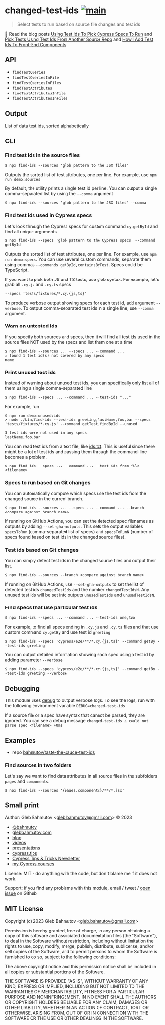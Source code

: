 # changed-test-ids [![main](https://github.com/bahmutov/changed-test-ids/actions/workflows/ci.yml/badge.svg?branch=main)](https://github.com/bahmutov/changed-test-ids/actions/workflows/ci.yml)

> Select tests to run based on source file changes and test ids

📝 Read the blog posts [Using Test Ids To Pick Cypress Specs To Run](https://glebbahmutov.com/blog/using-test-ids-to-pick-specs-to-run/) and [Pick Tests Using Test Ids From Another Source Repo](https://glebbahmutov.com/blog/pick-tests-in-another-repo/) and [How I Add Test Ids To Front-End Components](https://glebbahmutov.com/blog/how-i-add-test-ids/)

## API

- `findTestQueries`
- `findTestQueriesInFile`
- `findTestQueriesInFiles`
- `findTestAttributes`
- `findTestAttributesInFile`
- `findTestAttributesInFiles`

## Output

List of data test ids, sorted alphabetically

## CLI

### Find test ids in the source files

```
$ npx find-ids --sources 'glob pattern to the JSX files'
```

Outputs the sorted list of test attributes, one per line. For example, use `npm run demo:sources`

By default, the utility prints a single test id per line. You can output a single comma-separated list by using the `--comma` argument

```
$ npx find-ids --sources 'glob pattern to the JSX files' --comma
```

### Find test ids used in Cypress specs

Let's look through the Cypress specs for custom command `cy.getById` and find all unique arguments

```
$ npx find-ids --specs 'glob pattern to the Cypress specs' --command getById
```

Outputs the sorted list of test attributes, one per line. For example, use `npm run demo:specs`. You can use several custom commands, separate them using commas `--commands getById,containsByTest`. Specs could be TypeScript.

If you want to pick both JS and TS tests, use glob syntax. For example, let's grab all `.cy.js` and `.cy.ts` specs

```
--specs 'tests/fixtures/*.cy.{js,ts}'
```

To produce verbose output showing specs for each test id, add argument `--verbose`. To output comma-separated test ids in a single line, use `--comma` argument.

### Warn on untested ids

If you specify both sources and specs, then it will find all test ids used in the source files NOT used by the specs and list them one at a time

```
$ npx find-ids --sources ... --specs ... --command ...
⚠️ found 1 test id(s) not covered by any specs
name
```

### Print unused test ids

Instead of warning about unused test ids, you can specifically only list all of them using a single comma-separated line

```
$ npx find-ids --specs ... --command ... --test-ids "..."
```

For example, run

```
$ npm run demo:unused:ids
> node ./bin/find-ids --test-ids greeting,lastName,foo,bar --specs 'tests/fixtures/*.cy.js' --command getTest,findById --unused

3 test ids were not used in any specs
lastName,foo,bar
```

You can read test ids from a text file, like [ids.txt](./ids.txt). This is useful since there might be a lot of test ids and passing them through the command-line becomes a problem.

```
$ npx find-ids --specs ... --command ... --test-ids-from-file <filename>
```

### Specs to run based on Git changes

You can automatically compute which specs use the test ids from the changed source in the current branch.

```
$ npx find-ids --sources ... --specs ... --command ... --branch <compare against branch name>
```

If running on GitHub Actions, you can set the detected spec filenames as outputs by adding `--set-gha-outputs`. This sets the output variables `specsToRun` (comma-separated list of specs) and `specsToRunN` (number of specs found based on test ids in the changed source files).

### Test ids based on Git changes

You can simply detect test ids in the changed source files and output their list.

```
$ npx find-ids --sources --branch <compare against branch name>
```

If running on GitHub Actions, use `--set-gha-outputs` to set the list of detected test ids `changedTestIds` and the number `changedTestIdsN`. Any unused test ids will be set into outputs `unusedTestIds` and `unusedTestIdsN`.

### Find specs that use particular test ids

```
$ npx find-ids --specs ... --command ... --test-ids one,two
```

For example, to find all specs ending in `.cy.js` and `.cy.ts` files and that use custom command `cy.getBy` and use test id `greeting`

```
$ npx find-ids --specs 'cypress/e2e/**/*.cy.{js,ts}' --command getBy --test-ids greeting
```

You can output detailed information showing each spec using a test id by adding parameter `--verbose`

```
$ npx find-ids --specs 'cypress/e2e/**/*.cy.{js,ts}' --command getBy --test-ids greeting --verbose
```

## Debugging

This module uses [debug](https://github.com/debug-js/debug#readme) to output verbose logs. To see the logs, run with the following environment variable `DEBUG=changed-test-ids`

If a source file or a spec have syntax that cannot be parsed, they are ignored. You can see a debug message `changed-test-ids ⚠️ could not parse spec <filename> +0ms`

## Examples

- repo [bahmutov/taste-the-sauce-test-ids](https://github.com/bahmutov/taste-the-sauce-test-ids)

### Find sources in two folders

Let's say we want to find data attributes in all source files in the subfolders `pages` and `components`.

```
$ npx find-ids --sources '{pages,components}/**/*.jsx'
```

## Small print

Author: Gleb Bahmutov &lt;gleb.bahmutov@gmail.com&gt; &copy; 2023

- [@bahmutov](https://twitter.com/bahmutov)
- [glebbahmutov.com](https://glebbahmutov.com)
- [blog](https://glebbahmutov.com/blog)
- [videos](https://www.youtube.com/glebbahmutov)
- [presentations](https://slides.com/bahmutov)
- [cypress.tips](https://cypress.tips)
- [Cypress Tips & Tricks Newsletter](https://cypresstips.substack.com/)
- [my Cypress courses](https://cypress.tips/courses)

License: MIT - do anything with the code, but don't blame me if it does not work.

Support: if you find any problems with this module, email / tweet /
[open issue](https://github.com/bahmutov/changed-test-ids/issues) on Github

## MIT License

Copyright (c) 2023 Gleb Bahmutov &lt;gleb.bahmutov@gmail.com&gt;

Permission is hereby granted, free of charge, to any person
obtaining a copy of this software and associated documentation
files (the "Software"), to deal in the Software without
restriction, including without limitation the rights to use,
copy, modify, merge, publish, distribute, sublicense, and/or sell
copies of the Software, and to permit persons to whom the
Software is furnished to do so, subject to the following
conditions:

The above copyright notice and this permission notice shall be
included in all copies or substantial portions of the Software.

THE SOFTWARE IS PROVIDED "AS IS", WITHOUT WARRANTY OF ANY KIND,
EXPRESS OR IMPLIED, INCLUDING BUT NOT LIMITED TO THE WARRANTIES
OF MERCHANTABILITY, FITNESS FOR A PARTICULAR PURPOSE AND
NONINFRINGEMENT. IN NO EVENT SHALL THE AUTHORS OR COPYRIGHT
HOLDERS BE LIABLE FOR ANY CLAIM, DAMAGES OR OTHER LIABILITY,
WHETHER IN AN ACTION OF CONTRACT, TORT OR OTHERWISE, ARISING
FROM, OUT OF OR IN CONNECTION WITH THE SOFTWARE OR THE USE OR
OTHER DEALINGS IN THE SOFTWARE.
